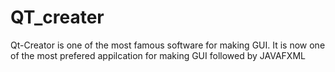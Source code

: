 # QT_creater
Qt-Creator is one of the most famous software for making GUI. It is now one of the most prefered appilcation for making GUI followed by JAVAFXML
